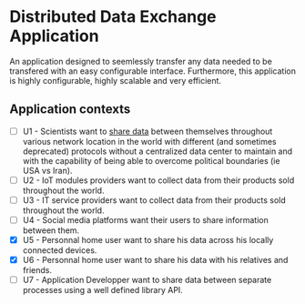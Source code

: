 # Distributed Data Exchange Application

An application designed to seemlessly transfer any data needed to be transfered with an easy configurable interface. Furthermore, this application is highly configurable, highly scalable and very efficient.

## Application contexts

- [ ] U1 - Scientists want to [share data](https://en.wikipedia.org/wiki/Data_sharing) between themselves throughout various network location in the world with different (and sometimes deprecated) protocols without a centralized data center to maintain and with the capability of being able to overcome political boundaries (ie USA vs Iran).
- [ ] U2 - IoT modules providers want to collect data from their products sold throughout the world.
- [ ] U3 - IT service providers want to collect data from their products sold throughout the world.
- [ ] U4 - Social media platforms want their users to share information between them.
- [X] U5 - Personnal home user want to share his data across his locally connected devices.
- [X] U6 - Personnal home user want to share his data with his relatives and friends.
- [ ] U7 - Application Developper want to share data between separate processes using a well defined library API.
